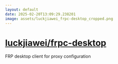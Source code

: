 ```yaml
---
layout: default
date: 2025-02-20T13:09:29.238201
image: assets/luckjiawei_frpc-desktop_cropped.png
---
```


# [luckjiawei/frpc-desktop](https://github.com/luckjiawei/frpc-desktop)

FRP desktop client for proxy configuration
